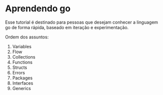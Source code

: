 # Aprendendo go

Esse tutorial é destinado para pessoas que desejam conhecer a linguagem go de forma rápida, baseado em iteração e experimentação.

Ordem dos assuntos:

1. Variables
2. Flow
3. Collections
4. Functions
5. Structs
6. Errors
7. Packages
8. Interfaces
9. Generics
